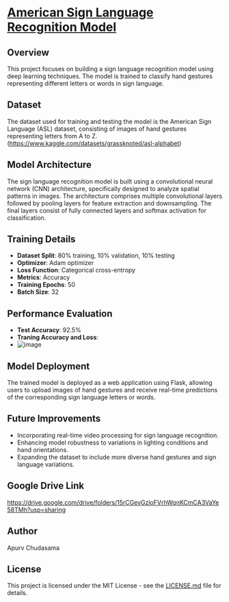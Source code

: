 # [American Sign Language Recognition Model](https://american-sign-language-detection-4fcwdnqtjszseqw6ydrtnb.streamlit.app/)

## Overview
This project focuses on building a sign language recognition model using deep learning techniques. The model is trained to classify hand gestures representing different letters or words in sign language.

## Dataset
The dataset used for training and testing the model is the American Sign Language (ASL) dataset, consisting of images of hand gestures representing letters from A to Z.
(https://www.kaggle.com/datasets/grassknoted/asl-alphabet)

## Model Architecture
The sign language recognition model is built using a convolutional neural network (CNN) architecture, specifically designed to analyze spatial patterns in images. The architecture comprises multiple convolutional layers followed by pooling layers for feature extraction and downsampling. The final layers consist of fully connected layers and softmax activation for classification.

## Training Details
- **Dataset Split**: 80% training, 10% validation, 10% testing
- **Optimizer**: Adam optimizer
- **Loss Function**: Categorical cross-entropy
- **Metrics**: Accuracy
- **Training Epochs**: 50
- **Batch Size**: 32

## Performance Evaluation
- **Test Accuracy**: 92.5%
- **Traning Accuracy and Loss**:
- ![image](https://github.com/Apurv090405/american-sign-language-detection/assets/120238040/24dfa610-a276-4298-bb3c-178bcee3f686)


## Model Deployment
The trained model is deployed as a web application using Flask, allowing users to upload images of hand gestures and receive real-time predictions of the corresponding sign language letters or words.

## Future Improvements
- Incorporating real-time video processing for sign language recognition.
- Enhancing model robustness to variations in lighting conditions and hand orientations.
- Expanding the dataset to include more diverse hand gestures and sign language variations.

## Google Drive Link
https://drive.google.com/drive/folders/15rCGeyGzloFVrhWqnKCmCA3VaYe58TMh?usp=sharing

## Author
Apurv Chudasama

## License
This project is licensed under the MIT License - see the [LICENSE.md](LICENSE.md) file for details.
